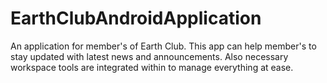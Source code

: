 # EarthClubAndroidApplication
An application for member's of Earth Club. This app can help member's to stay updated with latest news and announcements. Also necessary workspace tools are integrated within to manage everything at ease. 

